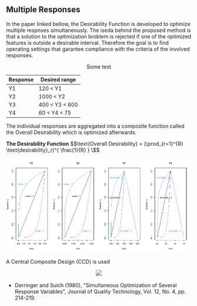 ## Multiple Responses

In the paper linked bellow, the Desirability Function is developed to optimize multiple respnses simultaneously.
The iseda behind the proposed method is that a solution to the optimization broblem is rejected if one of the optimized features is outside a desirable interval. Therefore the goal is to find operating settings that garantee compliance with the criteria of the involved responses.

<div align="center">Some test</div>

| Response | Desired range |
| --- | --- |
| Y1 | 120 < Y1 |
| Y2 | 1000 < Y2 |
| Y3 | 400 < Y3 < 600 |
| Y4 | 60 < Y4 < 75 |

The individual responses are aggregated into a composite function called the Overall Desirability which is optimized afterwards.

**The Desirability Function**
$$\text{Overall Desirability} = (\prod_{r=1}^{R} \text{desirability}_r)^{ \frac{1}{R} } \$$
<p align="center">
  <img src="single_desirabilities.png">
</p>

A Central Composite Design (CCD) is used 
<p align="center">
  <img src="Plot_Desirability.gif">
</p>

* Derringer and Suich (1980), "Simultaneous Optimization of Several Response Variables", 
Journal of Quality Technology, Vol. 12, No. 4, pp. 214-219.